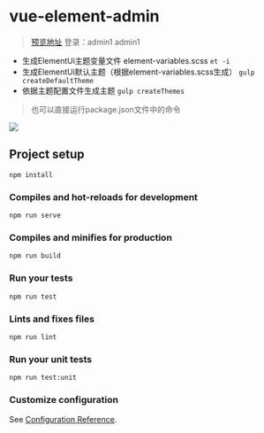 # vue-element-admin

> [预览地址](http://60kg.top/dist)  登录：admin1 admin1

- 生成ElementUi主题变量文件 element-variables.scss
```et -i```
- 生成ElementUi默认主题（根据element-variables.scss生成）
```gulp createDefaultTheme```
- 依据主题配置文件生成主题
```gulp createThemes```

>也可以直接运行package.json文件中的命令

![](https://i.imgur.com/Ko4gzmb.png)

## Project setup
```
npm install
```

### Compiles and hot-reloads for development
```
npm run serve
```

### Compiles and minifies for production
```
npm run build
```

### Run your tests
```
npm run test
```

### Lints and fixes files
```
npm run lint
```

### Run your unit tests
```
npm run test:unit
```

### Customize configuration
See [Configuration Reference](https://cli.vuejs.org/config/).
